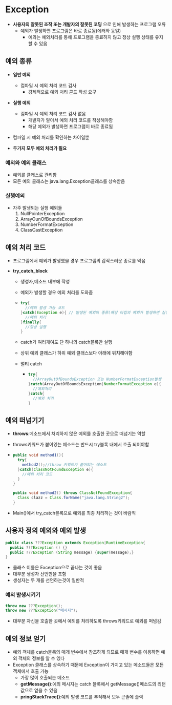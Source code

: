 # Exception

* __사용자의 잘못된 조작 또는 개발자의 잘못된 코딩__ 으로 인해 발생하는 프로그램 오류
  * 예외가 발생하면 프로그램은 바로 종료됨(에러와 동일)
    * 예외는 예외처리를 통해 프로그램을 종료하지 않고 정상 실행 상태를 유지할 수 있음

## 예외 종류

* __일반 예외__
  * 컴파일 시 예외 처리 코드 검사
    * 강제적으로 예외 처리 콛드 작성 요구
* __실행 예외__
  * 컴파일 시 예외 처리 코드 검사 없음
    * 개발자가 알아서 예외 처리 코드를 작성해야함
    * 해당 예외가 발생하면 프로그램이 바로 종료됨

* 컴파일 시 예외 처리를 확인하는 차이일뿐
* __두가지 모두 예외 처리가 필요__

### 예외와 예외 클래스

* 예외를 클래스로 관리함
* 모든 예외 클래스는 java.lang.Exception클래스를 상속받음

### 실행예외

* 자주 발생되는 실행 예외들
  1. NullPointerException
  2. ArrayOunOfBoundsException
  3. NumberFormatException
  4. ClassCastException

## 예외 처리 코드

* 프로그램에서 예외가 발생했을 경우 프로그램의 갑작스러운 종료를 막음

* __try_catch_block__ 

  * 생성자,메소드 내부에 작성

  * 예외가 발생할 경우 예외 처리를 도와줌

  * ```java
    try{
      //예외 발생 가능 코드
    }catch(Exception e){ //	발생된 예외의 종류(해당 타입의 예외가 발생하면 실행)
      //예외 처리
    }finally{
      //항상 실행
    }
    ```

  * catch가 여러개여도 단 하나의 catch블록만 실행
  * 상위 예외 클래스가 하위 예외 클래스보다 아래에 위치해야함

  * 멀티 catch

    * ```java
      try{
        //ArrayOutOfBoundsException 또는 NumberFormatException발생
      }catch(ArrayOutOfBoundsException|NumberFormatException e){
        //예외처리
      }catch{
        //예외 처리
      }
      ```

      

## 예외 떠넘기기

* __throws__:메소드에서 처리하지 않은 예외를 호출한 곳으로 떠넘기는 역할

* throws키워드가 붙어있는 메소드는 반드시 try블록 내에서 호출 되어야함

* ```java
  public void method1(){
    try{
      method2();//throw 키워드가 붙어있는 메소드
    }catch(ClassNotFoundException e){
      //예외 처리 코드
    }
  }
  
  public void method2() throws ClassNotFoundException{
    Class clazz = Class.forName("java.lang.String2");
  }
  ```

* Main()에서 try_catch블록으로 예외를 최종 처리하는 것이 바람직

## 사용자 정의 예외와 예외 발생

```java
public class ???Exception extends Exception|RuntimeException{
  public ???Exception () {}
  public ???Exception (String message) {super(message);}
}
```

* 클래스 이름은 Exception으로 끝나는 것이 좋음
* 대부분 생성자 선언만을 포함
* 생성자는 두 개를 선언하는것이 일반적

### 예외 발생시키기

```java
throw new ???Exception();
throw new ???Exception("메시지");
```

* 대부분 자신을 호출한 곳에서 예외를 처리하도록 throws키워드로 예외를 떠넘김

## 예외 정보 얻기

* 예외 객체를 catch블록의 매개 변수에서 참조하게 되므로 매개 변수를 이용하면 예외 객체의 정보를 알 수 있다
* Exception 클래스를 상속하기 때문에 Exception이 가지고 있는 메소드들은 모든 객체에서 호출 가능
  * 가장 많이 호출되는 메소드
  * __getMessage()__:예외 메시지는 catch 블록에서 getMessage()메소드의 리턴값으로 얻을 수 있음
  * __pringStackTrace()__:예외 발생 코드를 추적해서 모두 콘솔에 출력